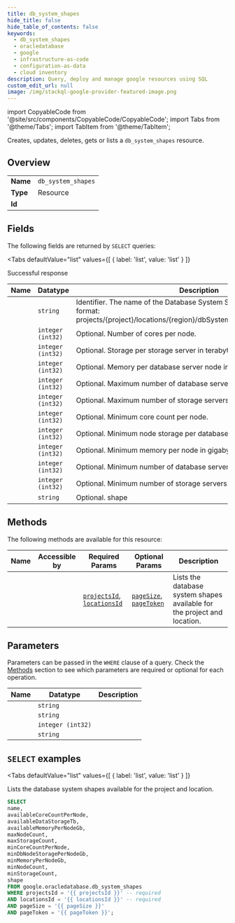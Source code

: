 ```yaml
--- 
title: db_system_shapes
hide_title: false
hide_table_of_contents: false
keywords:
  - db_system_shapes
  - oracledatabase
  - google
  - infrastructure-as-code
  - configuration-as-data
  - cloud inventory
description: Query, deploy and manage google resources using SQL
custom_edit_url: null
image: /img/stackql-google-provider-featured-image.png
---
```


import CopyableCode from '@site/src/components/CopyableCode/CopyableCode';
import Tabs from '@theme/Tabs';
import TabItem from '@theme/TabItem';

Creates, updates, deletes, gets or lists a <code>db_system_shapes</code> resource.

## Overview
<table><tbody>
<tr><td><b>Name</b></td><td><code>db_system_shapes</code></td></tr>
<tr><td><b>Type</b></td><td>Resource</td></tr>
<tr><td><b>Id</b></td><td><CopyableCode code="google.oracledatabase.db_system_shapes" /></td></tr>
</tbody></table>

## Fields

The following fields are returned by `SELECT` queries:

<Tabs
    defaultValue="list"
    values={[
        { label: 'list', value: 'list' }
    ]}
>
<TabItem value="list">

Successful response

<table>
<thead>
    <tr>
    <th>Name</th>
    <th>Datatype</th>
    <th>Description</th>
    </tr>
</thead>
<tbody>
<tr>
    <td><CopyableCode code="name" /></td>
    <td><code>string</code></td>
    <td>Identifier. The name of the Database System Shape resource with the format: projects/&#123;project&#125;/locations/&#123;region&#125;/dbSystemShapes/&#123;db_system_shape&#125;</td>
</tr>
<tr>
    <td><CopyableCode code="availableCoreCountPerNode" /></td>
    <td><code>integer (int32)</code></td>
    <td>Optional. Number of cores per node.</td>
</tr>
<tr>
    <td><CopyableCode code="availableDataStorageTb" /></td>
    <td><code>integer (int32)</code></td>
    <td>Optional. Storage per storage server in terabytes.</td>
</tr>
<tr>
    <td><CopyableCode code="availableMemoryPerNodeGb" /></td>
    <td><code>integer (int32)</code></td>
    <td>Optional. Memory per database server node in gigabytes.</td>
</tr>
<tr>
    <td><CopyableCode code="maxNodeCount" /></td>
    <td><code>integer (int32)</code></td>
    <td>Optional. Maximum number of database servers.</td>
</tr>
<tr>
    <td><CopyableCode code="maxStorageCount" /></td>
    <td><code>integer (int32)</code></td>
    <td>Optional. Maximum number of storage servers.</td>
</tr>
<tr>
    <td><CopyableCode code="minCoreCountPerNode" /></td>
    <td><code>integer (int32)</code></td>
    <td>Optional. Minimum core count per node.</td>
</tr>
<tr>
    <td><CopyableCode code="minDbNodeStoragePerNodeGb" /></td>
    <td><code>integer (int32)</code></td>
    <td>Optional. Minimum node storage per database server in gigabytes.</td>
</tr>
<tr>
    <td><CopyableCode code="minMemoryPerNodeGb" /></td>
    <td><code>integer (int32)</code></td>
    <td>Optional. Minimum memory per node in gigabytes.</td>
</tr>
<tr>
    <td><CopyableCode code="minNodeCount" /></td>
    <td><code>integer (int32)</code></td>
    <td>Optional. Minimum number of database servers.</td>
</tr>
<tr>
    <td><CopyableCode code="minStorageCount" /></td>
    <td><code>integer (int32)</code></td>
    <td>Optional. Minimum number of storage servers.</td>
</tr>
<tr>
    <td><CopyableCode code="shape" /></td>
    <td><code>string</code></td>
    <td>Optional. shape</td>
</tr>
</tbody>
</table>
</TabItem>
</Tabs>

## Methods

The following methods are available for this resource:

<table>
<thead>
    <tr>
    <th>Name</th>
    <th>Accessible by</th>
    <th>Required Params</th>
    <th>Optional Params</th>
    <th>Description</th>
    </tr>
</thead>
<tbody>
<tr>
    <td><a href="#list"><CopyableCode code="list" /></a></td>
    <td><CopyableCode code="select" /></td>
    <td><a href="#parameter-projectsId"><code>projectsId</code></a>, <a href="#parameter-locationsId"><code>locationsId</code></a></td>
    <td><a href="#parameter-pageSize"><code>pageSize</code></a>, <a href="#parameter-pageToken"><code>pageToken</code></a></td>
    <td>Lists the database system shapes available for the project and location.</td>
</tr>
</tbody>
</table>

## Parameters

Parameters can be passed in the `WHERE` clause of a query. Check the [Methods](#methods) section to see which parameters are required or optional for each operation.

<table>
<thead>
    <tr>
    <th>Name</th>
    <th>Datatype</th>
    <th>Description</th>
    </tr>
</thead>
<tbody>
<tr id="parameter-locationsId">
    <td><CopyableCode code="locationsId" /></td>
    <td><code>string</code></td>
    <td></td>
</tr>
<tr id="parameter-projectsId">
    <td><CopyableCode code="projectsId" /></td>
    <td><code>string</code></td>
    <td></td>
</tr>
<tr id="parameter-pageSize">
    <td><CopyableCode code="pageSize" /></td>
    <td><code>integer (int32)</code></td>
    <td></td>
</tr>
<tr id="parameter-pageToken">
    <td><CopyableCode code="pageToken" /></td>
    <td><code>string</code></td>
    <td></td>
</tr>
</tbody>
</table>

## `SELECT` examples

<Tabs
    defaultValue="list"
    values={[
        { label: 'list', value: 'list' }
    ]}
>
<TabItem value="list">

Lists the database system shapes available for the project and location.

```sql
SELECT
name,
availableCoreCountPerNode,
availableDataStorageTb,
availableMemoryPerNodeGb,
maxNodeCount,
maxStorageCount,
minCoreCountPerNode,
minDbNodeStoragePerNodeGb,
minMemoryPerNodeGb,
minNodeCount,
minStorageCount,
shape
FROM google.oracledatabase.db_system_shapes
WHERE projectsId = '{{ projectsId }}' -- required
AND locationsId = '{{ locationsId }}' -- required
AND pageSize = '{{ pageSize }}'
AND pageToken = '{{ pageToken }}';
```
</TabItem>
</Tabs>
